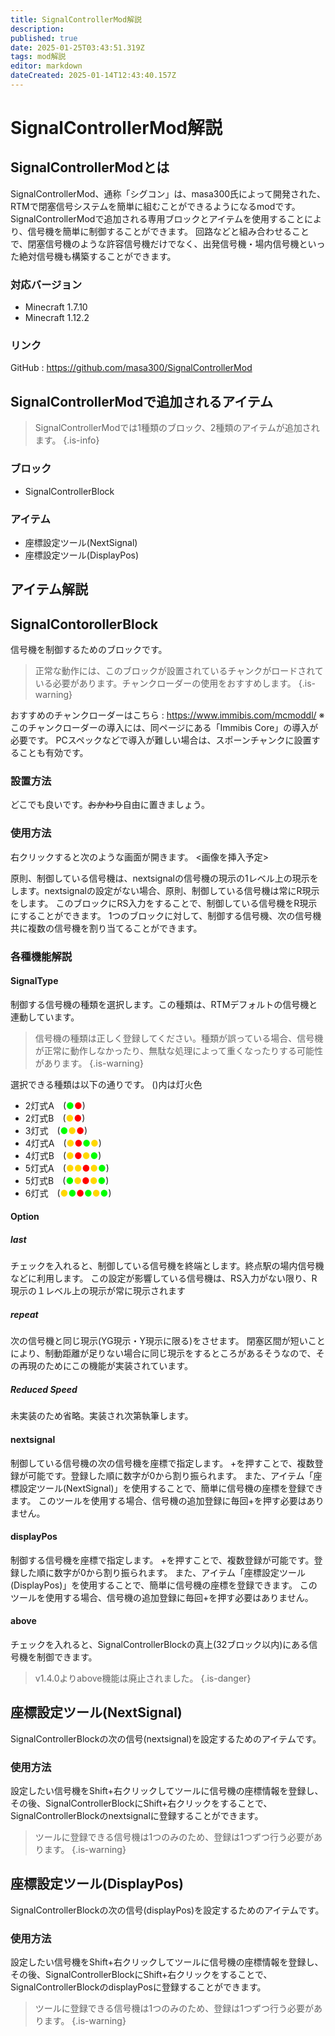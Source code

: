 ```yaml
---
title: SignalControllerMod解説
description: 
published: true
date: 2025-01-25T03:43:51.319Z
tags: mod解説
editor: markdown
dateCreated: 2025-01-14T12:43:40.157Z
---
```


# SignalControllerMod解説
## SignalControllerModとは
SignalControllerMod、通称「シグコン」は、masa300氏によって開発された、RTMで閉塞信号システムを簡単に組むことができるようになるmodです。
SignalControllerModで追加される専用ブロックとアイテムを使用することにより、信号機を簡単に制御することができます。
回路などと組み合わせることで、閉塞信号機のような許容信号機だけでなく、出発信号機・場内信号機といった絶対信号機も構築することができます。

### 対応バージョン
- Minecraft 1.7.10
- Minecraft 1.12.2

### リンク
GitHub : https://github.com/masa300/SignalControllerMod

## SignalControllerModで追加されるアイテム
> SignalControllerModでは1種類のブロック、2種類のアイテムが追加されます。
{.is-info}

### ブロック
- SignalControllerBlock

### アイテム
- 座標設定ツール(NextSignal)
- 座標設定ツール(DisplayPos)

## アイテム解説
## SignalContorollerBlock
信号機を制御するためのブロックです。
> 正常な動作には、このブロックが設置されているチャンクがロードされている必要があります。チャンクローダーの使用をおすすめします。
{.is-warning}

おすすめのチャンクローダーはこちら : https://www.immibis.com/mcmoddl/
※このチャンクローダーの導入には、同ページにある「Immibis Core」の導入が必要です。
PCスペックなどで導入が難しい場合は、スポーンチャンクに設置することも有効です。

### 設置方法
どこでも良いです。~~おかわり~~自由に置きましょう。

### 使用方法
右クリックすると次のような画面が開きます。
<画像を挿入予定>

原則、制御している信号機は、nextsignalの信号機の現示の1レベル上の現示をします。nextsignalの設定がない場合、原則、制御している信号機は常にR現示をします。
このブロックにRS入力をすることで、制御している信号機をR現示にすることができます。
1つのブロックに対して、制御する信号機、次の信号機共に複数の信号機を割り当てることができます。

### 各種機能解説
#### SignalType
制御する信号機の種類を選択します。この種類は、RTMデフォルトの信号機と連動しています。

> 信号機の種類は正しく登録してください。種類が誤っている場合、信号機が正常に動作しなかったり、無駄な処理によって重くなったりする可能性があります。 
{.is-warning}

選択できる種類は以下の通りです。 ()内は灯火色
- 2灯式A　(<font color=lime>●</font><font color=red>●</font>)
- 2灯式B　(<font color=gold>●</font><font color=red>●</font>)
- 3灯式　(<font color=lime>●</font><font color=gold>●</font><font color=red>●</font>)
- 4灯式A　(<font color=gold>●<font color=red>●</font><font color=lime>●</font>●</font>)
- 4灯式B　(<font color=gold>●<font color=red>●</font>●</font><font color=lime>●</font>)
- 5灯式A　(<font color=gold>●●<font color=red>●</font>●<font color=lime>●</font></font>)
- 5灯式B　(<font color=lime>●<font color=gold>●<font color=red>●</font>●</font>●</font>)
- 6灯式　(<font color=gold>●</font><font color=lime>●<font color=red>●</font>●<font color=gold>●</font>●</font>)

#### Option
##### last
チェックを入れると、制御している信号機を終端とします。終点駅の場内信号機などに利用します。
この設定が影響している信号機は、RS入力がない限り、R現示の１レベル上の現示が常に現示されます

##### repeat
次の信号機と同じ現示(YG現示・Y現示に限る)をさせます。
閉塞区間が短いことにより、制動距離が足りない場合に同じ現示をするところがあるそうなので、その再現のためにこの機能が実装されています。

##### Reduced Speed
未実装のため省略。実装され次第執筆します。

#### nextsignal
制御している信号機の次の信号機を座標で指定します。
+を押すことで、複数登録が可能です。登録した順に数字が0から割り振られます。
また、アイテム「座標設定ツール(NextSignal)」を使用することで、簡単に信号機の座標を登録できます。
このツールを使用する場合、信号機の追加登録に毎回+を押す必要はありません。

#### displayPos
制御する信号機を座標で指定します。
+を押すことで、複数登録が可能です。登録した順に数字が0から割り振られます。
また、アイテム「座標設定ツール(DisplayPos)」を使用することで、簡単に信号機の座標を登録できます。
このツールを使用する場合、信号機の追加登録に毎回+を押す必要はありません。

#### above
チェックを入れると、SignalControllerBlockの真上(32ブロック以内)にある信号機を制御できます。
> v1.4.0よりabove機能は廃止されました。
{.is-danger}


## 座標設定ツール(NextSignal)
SignalControllerBlockの次の信号(nextsignal)を設定するためのアイテムです。
### 使用方法
設定したい信号機をShift+右クリックしてツールに信号機の座標情報を登録し、その後、SignalControllerBlockにShift+右クリックをすることで、SignalControllerBlockのnextsignalに登録することができます。
> ツールに登録できる信号機は1つのみのため、登録は1つずつ行う必要があります。
{.is-warning}


## 座標設定ツール(DisplayPos)
SignalControllerBlockの次の信号(displayPos)を設定するためのアイテムです。
### 使用方法
設定したい信号機をShift+右クリックしてツールに信号機の座標情報を登録し、その後、SignalControllerBlockにShift+右クリックをすることで、SignalControllerBlockのdisplayPosに登録することができます。
> ツールに登録できる信号機は1つのみのため、登録は1つずつ行う必要があります。
{.is-warning}
